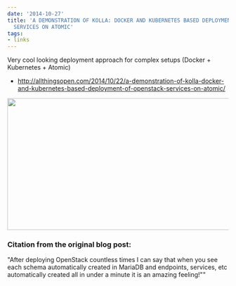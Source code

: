 ```yaml
---
date: '2014-10-27'
title: 'A DEMONSTRATION OF KOLLA: DOCKER AND KUBERNETES BASED DEPLOYMENT OF OPENSTACK
  SERVICES ON ATOMIC'
tags:
- links
---
```




Very cool looking deployment approach for complex setups (Docker + Kubernetes + Atomic)

  - http://allthingsopen.com/2014/10/22/a-demonstration-of-kolla-docker-and-kubernetes-based-deployment-of-openstack-services-on-atomic/



<!--more-->

<img src="https://allthingsopendotcom.files.wordpress.com/2014/10/screen-shot-2014-10-23-at-2-20-49-pm.png" alt="" height="300" width="660">



### Citation from the original blog post:
  "After deploying OpenStack countless times I can say that when you see each schema automatically created in MariaDB and endpoints, services, etc automatically created all in under a minute it is an amazing feeling!""
